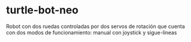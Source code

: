 # turtle-bot-neo
Robot con dos ruedas controladas por dos servos de rotación que cuenta con dos modos de funcionamiento: manual con joystick y sigue-líneas
